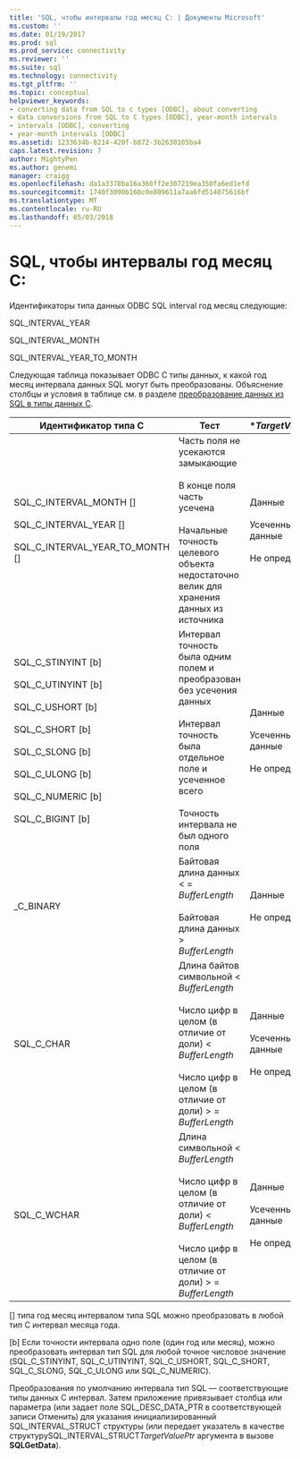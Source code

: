 ```yaml
---
title: 'SQL, чтобы интервалы год месяц C: | Документы Microsoft'
ms.custom: ''
ms.date: 01/19/2017
ms.prod: sql
ms.prod_service: connectivity
ms.reviewer: ''
ms.suite: sql
ms.technology: connectivity
ms.tgt_pltfrm: ''
ms.topic: conceptual
helpviewer_keywords:
- converting data from SQL to c types [ODBC], about converting
- data conversions from SQL to C types [ODBC], year-month intervals
- intervals [ODBC], converting
- year-month intervals [ODBC]
ms.assetid: 1233634b-8214-420f-b872-3b2630105ba4
caps.latest.revision: 7
author: MightyPen
ms.author: genemi
manager: craigg
ms.openlocfilehash: da1a3378ba16a360ff2e307219ea350fa6ed1efd
ms.sourcegitcommit: 1740f3090b168c0e809611a7aa6fd514075616bf
ms.translationtype: MT
ms.contentlocale: ru-RU
ms.lasthandoff: 05/03/2018
---
```

# <a name="sql-to-c-year-month-intervals"></a>SQL, чтобы интервалы год месяц C:
Идентификаторы типа данных ODBC SQL interval год месяц следующие:  
  
 SQL_INTERVAL_YEAR  
  
 SQL_INTERVAL_MONTH  
  
 SQL_INTERVAL_YEAR_TO_MONTH  
  
 Следующая таблица показывает ODBC C типы данных, к какой год месяц интервала данных SQL могут быть преобразованы. Объяснение столбцы и условия в таблице см. в разделе [преобразование данных из SQL в типы данных C](../../../odbc/reference/appendixes/converting-data-from-sql-to-c-data-types.md).  
  
|Идентификатор типа C|Тест|**TargetValuePtr*|**StrLen_or_IndPtr*|SQLSTATE|  
|-----------------------|----------|------------------------|----------------------------|--------------|  
|SQL_C_INTERVAL_MONTH []<br /><br /> SQL_C_INTERVAL_YEAR []<br /><br /> SQL_C_INTERVAL_YEAR_TO_MONTH []|Часть поля не усекаются замыкающие<br /><br /> В конце поля часть усечена<br /><br /> Начальные точность целевого объекта недостаточно велик для хранения данных из источника|Данные <br /><br /> Усеченные данные<br /><br /> Не определено.|Длина данных в байтах<br /><br /> Длина данных в байтах<br /><br /> Не определено.|н/д<br /><br /> 01S07<br /><br /> 22015|  
|SQL_C_STINYINT [b]<br /><br /> SQL_C_UTINYINT [b]<br /><br /> SQL_C_USHORT [b]<br /><br /> SQL_C_SHORT [b]<br /><br /> SQL_C_SLONG [b]<br /><br /> SQL_C_ULONG [b]<br /><br /> SQL_C_NUMERIC [b]<br /><br /> SQL_C_BIGINT [b]|Интервал точность была одним полем и преобразован без усечения данных<br /><br /> Интервал точность была отдельное поле и усеченное всего<br /><br /> Точность интервала не был одного поля|Данные <br /><br /> Усеченные данные<br /><br /> Не определено.|Размер типа данных C<br /><br /> Длина данных в байтах<br /><br /> Размер типа данных C|н/д<br /><br /> 22003<br /><br /> 22015|  
_C_BINARY|Байтовая длина данных < = *BufferLength*<br /><br /> Байтовая длина данных > *BufferLength*|Данные <br /><br /> Не определено.|Длина данных в байтах<br /><br /> Не определено.|н/д<br /><br /> 22003|  
|SQL_C_CHAR|Длина байтов символьной < *BufferLength*<br /><br /> Число цифр в целом (в отличие от доли) < *BufferLength*<br /><br /> Число цифр в целом (в отличие от доли) > = *BufferLength*|Данные <br /><br /> Усеченные данные<br /><br /> Не определено.|Размер типа данных C<br /><br /> Размер типа данных C<br /><br /> Не определено.|н/д<br /><br /> 01004<br /><br /> 22003|  
|SQL_C_WCHAR|Длина символьной < *BufferLength*<br /><br /> Число цифр в целом (в отличие от доли) < *BufferLength*<br /><br /> Число цифр в целом (в отличие от доли) > = *BufferLength*|Данные <br /><br /> Усеченные данные<br /><br /> Не определено.|Размер типа данных C<br /><br /> Размер типа данных C<br /><br /> Не определено.|н/д<br /><br /> 01004<br /><br /> 22003|  
  
 [] типа год месяц интервалом типа SQL можно преобразовать в любой тип C интервал месяца года.  
  
 [b] Если точности интервала одно поле (один год или месяц), можно преобразовать интервал тип SQL для любой точное числовое значение (SQL_C_STINYINT, SQL_C_UTINYINT, SQL_C_USHORT, SQL_C_SHORT, SQL_C_SLONG, SQL_C_ULONG или SQL_C_NUMERIC).  
  
 Преобразования по умолчанию интервала тип SQL — соответствующие типы данных C интервал. Затем приложение привязывает столбца или параметра (или задает поле SQL_DESC_DATA_PTR в соответствующей записи Отменить) для указания инициализированный SQL_INTERVAL_STRUCT структуры (или передает указатель в качестве структуруSQL_INTERVAL_STRUCT*TargetValuePtr* аргумента в вызове **SQLGetData**).
